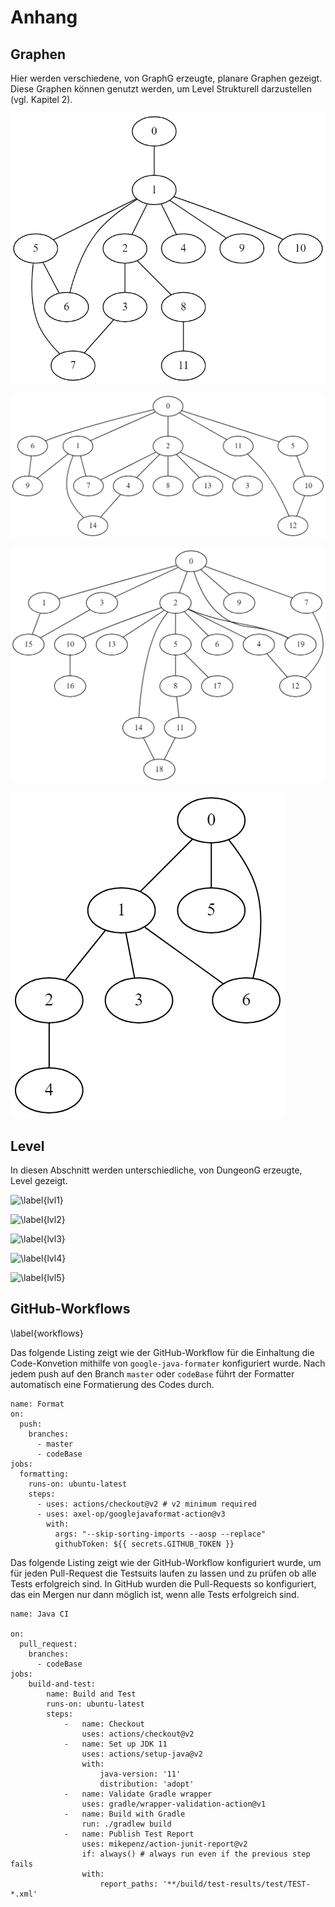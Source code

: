 # Anhang

## Graphen

Hier werden verschiedene, von GraphG erzeugte, planare Graphen gezeigt. Diese Graphen können genutzt werden, um Level Strukturell darzustellen (vgl. Kapitel 2). 

![Von GraphG erzeugter Graph mit 12 Knoten und 2 extra Kanten. \label{graphex1}](figs/chapter4/graphgsol/example1.png)

![Von GraphG erzeugter Graph mit 15 Knoten und 4 extra Kanten. \label{graphex2}](figs/chapter4/graphgsol/example2.png)

![Von GraphG erzeugter Graph mit 20 Knoten und 4 extra Kanten. \label{graphex3}](figs/chapter4/graphgsol/example3.png)

![Von GraphG erzeugter Graph mit 7 Knoten und 1 extra Kanten. \label{graphex4}](figs/chapter4/graphgsol/example4.png)



## Level

In diesen Abschnitt werden unterschiedliche, von DungeonG erzeugte, Level gezeigt.

![\label{lvl1}](figs/level/graphgsol/3_1.png)

![\label{lvl2}](figs/level/graphgsol/6_1.png)

![\label{lvl3}](figs/level/graphgsol/7_0.png)

![\label{lvl4}](figs/level/graphgsol/7_0_ice_rep.png)

![\label{lvl5}](figs/level/graphgsol/10_0.png)




## GitHub-Workflows 

\label{workflows}

Das folgende Listing zeigt wie der GitHub-Workflow für die Einhaltung die Code-Konvetion mithilfe von `google-java-formater` konfiguriert wurde. Nach jedem push auf den Branch `master` oder `codeBase` führt der Formatter automatisch eine Formatierung des Codes durch. 

```
name: Format
on:
  push:
    branches:
      - master
      - codeBase
jobs:
  formatting:
    runs-on: ubuntu-latest
    steps:
      - uses: actions/checkout@v2 # v2 minimum required
      - uses: axel-op/googlejavaformat-action@v3
        with:
          args: "--skip-sorting-imports --aosp --replace"
          githubToken: ${{ secrets.GITHUB_TOKEN }}
```
Das folgende Listing zeigt wie der GitHub-Workflow konfiguriert wurde, um für jeden Pull-Request die Testsuits laufen zu lassen und zu prüfen ob alle Tests erfolgreich sind. In GitHub wurden die Pull-Requests so konfiguriert, das ein Mergen nur dann möglich ist, wenn alle Tests erfolgreich sind. 

```
name: Java CI

on: 
  pull_request:
    branches:
      - codeBase
jobs:
    build-and-test:
        name: Build and Test
        runs-on: ubuntu-latest
        steps:
            -   name: Checkout
                uses: actions/checkout@v2
            -   name: Set up JDK 11
                uses: actions/setup-java@v2
                with:
                    java-version: '11'
                    distribution: 'adopt'
            -   name: Validate Gradle wrapper
                uses: gradle/wrapper-validation-action@v1
            -   name: Build with Gradle
                run: ./gradlew build                
            -   name: Publish Test Report
                uses: mikepenz/action-junit-report@v2
                if: always() # always run even if the previous step fails
                with:
                    report_paths: '**/build/test-results/test/TEST-*.xml'
```


